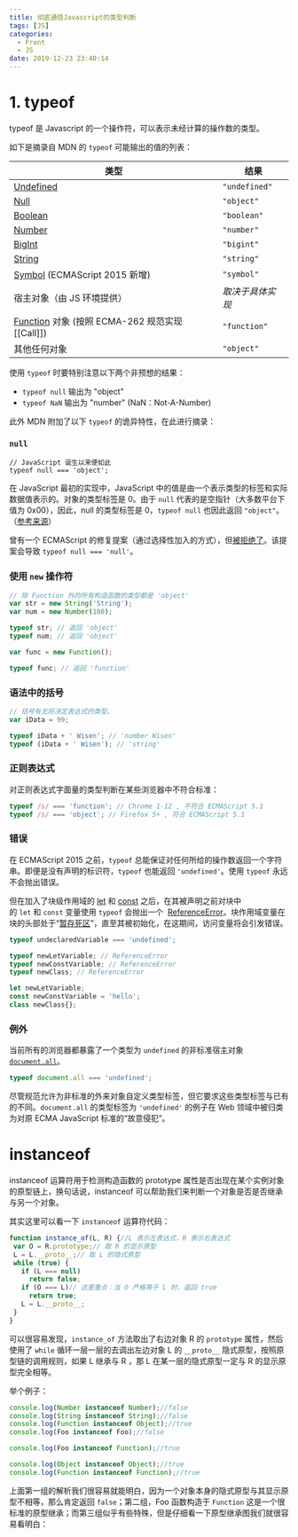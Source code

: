 ```yaml
---
title: 彻底通悟Javascript的类型判断
tags: [JS]
categories:
  - Front
  - JS
date: 2019-12-23 23:40:14
---
```


# 1. typeof

typeof 是 Javascript 的一个操作符，可以表示未经计算的操作数的类型。

如下是摘录自 MDN 的 `typeof` 可能输出的值的列表：

| 类型                                                                                                               | 结果             |
| ------------------------------------------------------------------------------------------------------------------ | ---------------- |
| [Undefined](https://developer.mozilla.org/en-US/docs/Glossary/Undefined)                                           | `"undefined"`    |
| [Null](https://developer.mozilla.org/en-US/docs/Glossary/Null)                                                     | `"object"`       |
| [Boolean](https://developer.mozilla.org/en-US/docs/Glossary/Boolean)                                               | `"boolean"`      |
| [Number](https://developer.mozilla.org/en-US/docs/Glossary/Number)                                                 | `"number"`       |
| [BigInt](https://developer.mozilla.org/en-US/docs/Glossary/BigInt)                                                 | `"bigint"`       |
| [String](https://developer.mozilla.org/en-US/docs/Glossary/String)                                                 | `"string"`       |
| [Symbol](https://developer.mozilla.org/en-US/docs/Glossary/Symbol) (ECMAScript 2015 新增)                          | `"symbol"`       |
| 宿主对象（由 JS 环境提供）                                                                                         | *取决于具体实现* |
| [Function](https://developer.mozilla.org/en-US/docs/Glossary/Function) 对象 (按照 ECMA\-262 规范实现 \[\[Call\]\]) | `"function"`     |
| 其他任何对象                                                                                                       | `"object"`       |

使用 `typeof` 时要特别注意以下两个非预想的结果：

- `typeof null` 输出为 "object"
- `typeof NaN` 输出为 "number" (NaN：Not-A-Number)

此外 MDN 附加了以下 `typeof` 的诡异特性，在此进行摘录：

### `null`

```
// JavaScript 诞生以来便如此
typeof null === 'object';
```

在 JavaScript 最初的实现中，JavaScript 中的值是由一个表示类型的标签和实际数据值表示的。对象的类型标签是 0。由于 `null` 代表的是空指针（大多数平台下值为 0x00），因此，null 的类型标签是 0，`typeof null` 也因此返回 `"object"`。（[参考来源](http://www.2ality.com/2013/10/typeof-null.html)）

曾有一个 ECMAScript 的修复提案（通过选择性加入的方式），但[被拒绝了](http://wiki.ecmascript.org/doku.php?id=harmony:typeof_null)。该提案会导致 `typeof null === 'null'`。

### 使用 `new` 操作符

```js
// 除 Function 外的所有构造函数的类型都是 'object'
var str = new String('String');
var num = new Number(100);

typeof str; // 返回 'object'
typeof num; // 返回 'object'

var func = new Function();

typeof func; // 返回 'function'
```

### 语法中的括号

```js
// 括号有无将决定表达式的类型。
var iData = 99;

typeof iData + ' Wisen'; // 'number Wisen'
typeof (iData + ' Wisen'); // 'string'
```

### 正则表达式

对正则表达式字面量的类型判断在某些浏览器中不符合标准：

```js
typeof /s/ === 'function'; // Chrome 1-12 , 不符合 ECMAScript 5.1
typeof /s/ === 'object'; // Firefox 5+ , 符合 ECMAScript 5.1

```

### 错误

在 ECMAScript 2015 之前，`typeof` 总能保证对任何所给的操作数返回一个字符串。即便是没有声明的标识符，`typeof` 也能返回 `'undefined'`。使用 `typeof` 永远不会抛出错误。

但在加入了块级作用域的 [let](https://developer.mozilla.org/zh-CN/docs/Web/JavaScript/Reference/Statements/let) 和 [const](https://developer.mozilla.org/zh-CN/docs/Web/JavaScript/Reference/Statements/const) 之后，在其被声明之前对块中的 `let` 和 `const` 变量使用 `typeof` 会抛出一个  [ReferenceError](https://developer.mozilla.org/zh-CN/docs/Web/JavaScript/Reference/Global_Objects/ReferenceError)。块作用域变量在块的头部处于“[暂存死区](https://developer.mozilla.org/zh-CN/docs/Web/JavaScript/Reference/Statements/let#Temporal_Dead_Zone_and_errors_with_let)”，直至其被初始化，在这期间，访问变量将会引发错误。

```js
typeof undeclaredVariable === 'undefined';

typeof newLetVariable; // ReferenceError
typeof newConstVariable; // ReferenceError
typeof newClass; // ReferenceError

let newLetVariable;
const newConstVariable = 'hello';
class newClass{};
```

### 例外

当前所有的浏览器都暴露了一个类型为 `undefined` 的非标准宿主对象 [`document.all`](https://developer.mozilla.org/zh-CN/docs/Web/API/Document/all "Document 接口上的一个只读属性。返回一个 HTMLAllCollection，包含了页面上的所有元素。")。

```js
typeof document.all === 'undefined';

```

尽管规范允许为非标准的外来对象自定义类型标签，但它要求这些类型标签与已有的不同。`document.all` 的类型标签为 `'undefined'` 的例子在 Web 领域中被归类为对原 ECMA JavaScript 标准的“故意侵犯”。

# instanceof 

instanceof 运算符用于检测构造函数的 prototype 属性是否出现在某个实例对象的原型链上，换句话说，instanceof 可以帮助我们来判断一个对象是否是否继承与另一个对象。

其实这里可以看一下 `instanceof` 运算符代码：

```js
function instance_of(L, R) {//L 表示左表达式，R 表示右表达式
 var O = R.prototype;// 取 R 的显示原型
 L = L.__proto__;// 取 L 的隐式原型
 while (true) { 
   if (L === null) 
     return false; 
   if (O === L)// 这里重点：当 O 严格等于 L 时，返回 true 
     return true; 
   L = L.__proto__; 
 } 
}
```

可以很容易发现，`instance_of` 方法取出了右边对象 R 的 `prototype` 属性，然后使用了 `while` 循环一层一层的去调出左边对象 L 的 `__proto__` 隐式原型，按照原型链的调用规则，如果 L 继承与 R ，那 L 在某一层的隐式原型一定与 R 的显示原型完全相等。

举个例子：

```js
console.log(Number instanceof Number);//false 
console.log(String instanceof String);//false 
console.log(Function instanceof Object);//true 
console.log(Foo instanceof Foo);//false

console.log(Foo instanceof Function);//true 

console.log(Object instanceof Object);//true 
console.log(Function instanceof Function);//true 
```

上面第一组的解析我们很容易就能明白，因为一个对象本身的隐式原型与其显示原型不相等，那么肯定返回 `false`；第二组，Foo 函数构造于 `Function` 这是一个很标准的原型继承；而第三组似乎有些特殊，但是仔细看一下原型继承图我们就很容易看明白：

[](!http://markdown.img.esunr.xyz/20191109222853.png)